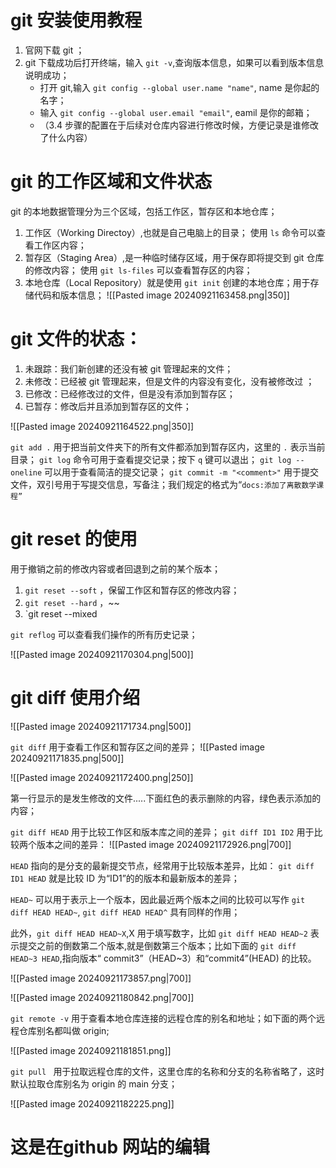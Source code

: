 # git 安装使用教程

 1. 官网下载 git ；
 2. git 下载成功后打开终端，输入 `git -v`,查询版本信息，如果可以看到版本信息说明成功；
    - 打开 git,输入 `git config --global user.name "name"`, name 是你起的名字；
	- 输入 `git config --global user.email "email"`, eamil 是你的邮箱；
	- （3.4 步骤的配置在于后续对仓库内容进行修改时候，方便记录是谁修改了什么内容）

# git 的工作区域和文件状态

git 的本地数据管理分为三个区域，包括工作区，暂存区和本地仓库；

1. 工作区（Working Directoy）,也就是自己电脑上的目录；
	   使用 `ls` 命令可以查看工作区内容；
1. 暂存区（Staging Area）,是一种临时储存区域，用于保存即将提交到 git 仓库的修改内容；
	   使用 `git ls-files` 可以查看暂存区的内容； 
1. 本地仓库（Local Repository）就是使用 `git init` 创建的本地仓库；用于存储代码和版本信息；
	![[Pasted image 20240921163458.png|350]]

# git 文件的状态：

1. 未跟踪：我们新创建的还没有被 git 管理起来的文件；
2. 未修改：已经被 git 管理起来，但是文件的内容没有变化，没有被修改过 ；
3. 已修改：已经修改过的文件，但是没有添加到暂存区；
4. 已暂存：修改后并且添加到暂存区的文件；

![[Pasted image 20240921164522.png|350]]

`git add .` 用于把当前文件夹下的所有文件都添加到暂存区内，这里的 `.` 表示当前目录；
`git log` 命令可用于查看提交记录；按下 `q` 键可以退出；
`git log --oneline` 可以用于查看简洁的提交记录；
`git commit -m "<comment>"` 用于提交文件，双引号用于写提交信息，写备注；我们规定的格式为“`docs:添加了离散数学课程”`

# git reset 的使用 

用于撤销之前的修改内容或者回退到之前的某个版本；
1. `git reset --soft` ，保留工作区和暂存区的修改内容；
2. `git reset --hard` ，~~
3. `git reset --mixed

`git reflog` 可以查看我们操作的所有历史记录；

![[Pasted image 20240921170304.png|500]]

# git diff 使用介绍

![[Pasted image 20240921171734.png|500]]

`git diff` 用于查看工作区和暂存区之间的差异；
![[Pasted image 20240921171835.png|500]]

![[Pasted image 20240921172400.png|250]]

第一行显示的是发生修改的文件.....下面红色的表示删除的内容，绿色表示添加的内容；

`git diff HEAD` 用于比较工作区和版本库之间的差异；
`git diff ID1 ID2` 用于比较两个版本之间的差异：
![[Pasted image 20240921172926.png|700]]

`HEAD` 指向的是分支的最新提交节点，经常用于比较版本差异，比如： `git diff ID1 HEAD` 就是比较 ID 为“ID1”的的版本和最新版本的差异；

`HEAD~` 可以用于表示上一个版本，因此最近两个版本之间的比较可以写作 `git diff HEAD HEAD~`,
`git diff HEAD HEAD^` 具有同样的作用；

此外，`git diff HEAD HEAD~X`,X 用于填写数字，比如 `git diff HEAD HEAD~2` 表示提交之前的倒数第二个版本,就是倒数第三个版本；比如下面的 `git diff HEAD~3 HEAD`,指向版本“ commit3”（HEAD~3）和“commit4”(HEAD) 的比较。

![[Pasted image 20240921173857.png|700]]

![[Pasted image 20240921180842.png|700]]

`git remote -v` 用于查看本地仓库连接的远程仓库的别名和地址；如下面的两个远程仓库别名都叫做 origin; 

![[Pasted image 20240921181851.png]]

`git pull ` 用于拉取远程仓库的文件，这里仓库的名称和分支的名称省略了，这时默认拉取仓库别名为 origin 的 main 分支；

![[Pasted image 20240921182225.png]]
# 这是在github 网站的编辑

